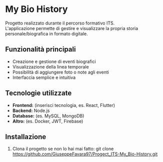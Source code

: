# My Bio History

Progetto realizzato durante il percorso formativo ITS.  
L'applicazione permette di gestire e visualizzare la propria storia personale/biografica in formato digitale.

## Funzionalità principali

- Creazione e gestione di eventi biografici
- Visualizzazione della linea temporale
- Possibilità di aggiungere foto o note agli eventi
- Interfaccia semplice e intuitiva

## Tecnologie utilizzate

- **Frontend:** (inserisci tecnologia, es. React, Flutter)
- **Backend:** Node.js
- **Database:** (es. MySQL, MongoDB)
- **Altro:** (es. Docker, JWT, Firebase)

## Installazione

1. Clona il progetto se non lo hai mai fatto:
   git clone https://github.com/GiuseppeFavara97/Progect_ITS-My_Bio-History.git